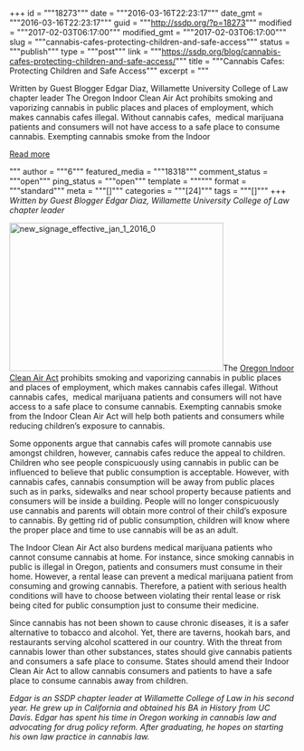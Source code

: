 +++
id = """18273"""
date = """2016-03-16T22:23:17"""
date_gmt = """2016-03-16T22:23:17"""
guid = """http://ssdp.org/?p=18273"""
modified = """2017-02-03T06:17:00"""
modified_gmt = """2017-02-03T06:17:00"""
slug = """cannabis-cafes-protecting-children-and-safe-access"""
status = """publish"""
type = """post"""
link = """https://ssdp.org/blog/cannabis-cafes-protecting-children-and-safe-access/"""
title = """Cannabis Cafes: Protecting Children and Safe Access"""
excerpt = """<p>Written by Guest Blogger Edgar Diaz, Willamette University College of Law chapter leader The Oregon Indoor Clean Air Act prohibits smoking and vaporizing cannabis in public places and places of employment, which makes cannabis cafes illegal. Without cannabis cafes,  medical marijuana patients and consumers will not have access to a safe place to consume cannabis. Exempting cannabis smoke from the Indoor</p>
<div class="h10"></div>
<p><a class="more-link2 flat" href="https://ssdp.org/blog/cannabis-cafes-protecting-children-and-safe-access/">Read more</a></p>
"""
author = """6"""
featured_media = """18318"""
comment_status = """open"""
ping_status = """open"""
template = """"""
format = """standard"""
meta = """[]"""
categories = """[24]"""
tags = """[]"""
+++
<em>Written by Guest Blogger Edgar Diaz, Willamette University College of Law chapter leader</em>

<span style="font-weight: 400;"><a href="http://ssdp.org/assets/new_signage_effective_jan_1_2016_0.jpg" rel="attachment wp-att-18318"><img class=" wp-image-18318 alignright" src="http://ssdp.org/assets/new_signage_effective_jan_1_2016_0.jpg" alt="new_signage_effective_jan_1_2016_0" width="378" height="262" /></a>The </span><a href="https://public.health.oregon.gov/PreventionWellness/TobaccoPrevention/SmokefreeWorkplaceLaw/Pages/index.aspx" target="_blank"><span style="font-weight: 400;">Oregon Indoor Clean Air Act</span></a> <span style="font-weight: 400;">prohibits smoking and vaporizing cannabis in public places and places of employment, which </span><span style="font-weight: 400;">makes cannabis cafes illegal. Without cannabis cafes,  medical marijuana patients and consumers will not have access to a safe place to consume cannabis. Exempting cannabis smoke from the Indoor Clean Air Act will help both patients and consumers while reducing children’s exposure to cannabis.</span>

<span style="font-weight: 400;">Some opponents argue that cannabis cafes will promote cannabis use amongst children, however, cannabis cafes reduce the appeal to children. Children who see people conspicuously using cannabis in public can be influenced to believe that public consumption is acceptable. However, with cannabis cafes, cannabis consumption will be away from public places such as in parks, sidewalks and near school property because patients and consumers will be inside a building. People will no longer conspicuously use cannabis and parents will obtain more control of their child’s exposure to cannabis. By getting rid of public consumption, children will know where the proper place and time to use cannabis will be as an adult. </span>

<span style="font-weight: 400;">The Indoor Clean Air Act also burdens medical marijuana patients who cannot consume cannabis at home. For instance, since smoking cannabis in public is illegal in Oregon, patients and consumers must consume in their home. However, a rental lease can prevent a medical marijuana patient from consuming and growing cannabis. Therefore, a patient with serious health conditions will have to choose between violating their rental lease or risk being cited for public consumption just to consume their medicine. </span>

<span style="font-weight: 400;">Since cannabis has not been shown to cause chronic diseases, it is a safer alternative to tobacco and alcohol. Yet, there are taverns, hookah bars, and restaurants serving alcohol scattered in our country. With the threat from cannabis lower than other substances, states should give cannabis patients and consumers a safe place to consume. States should amend their Indoor Clean Air Act to allow cannabis consumers and patients to have a safe place to consume cannabis away from children.</span>

<em>Edgar is an SSDP chapter leader at Willamette College of Law in his second year. He grew up in California and obtained his BA in History from UC Davis. Edgar has spent his time in Oregon working in cannabis law and advocating for drug policy reform. After graduating, he hopes on starting his own law practice in cannabis law.</em>
